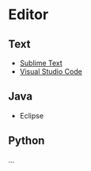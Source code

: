 # Editor

## Text
- [Sublime Text](/editor/sublime_text.md)
- [Visual Studio Code](/editor/visual_studio_code.md)

## Java
- Eclipse

## Python
...
